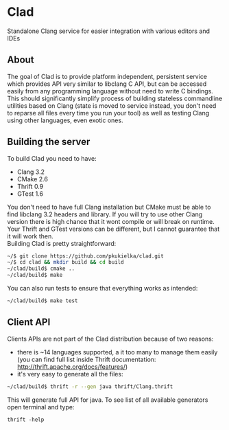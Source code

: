 Clad
====
  
Standalone Clang service for easier integration with various editors and IDEs
  
## About
The goal of Clad is to provide platform independent, persistent service which provides API very similar to libclang C API, but can be accessed easily from any programming language without need to write C bindings.  
This should significantly simplify process of building stateless commandline utilities based on Clang (state is moved to service instead, you don't need to reparse all files every time you run your tool) as well as testing Clang using other languages, even exotic ones.  
  
## Building the server
To build Clad you need to have:
- Clang 3.2
- CMake 2.6
- Thrift 0.9
- GTest 1.6
  
You don't need to have full Clang installation but CMake must be able to find libclang 3.2 headers and library.
If you will try to use other Clang version there is high chance that it wont compile or will break on runtime.  
Your Thrift and GTest versions can be different, but I cannot guarantee that it will work then.  
Building Clad is pretty straightforward:

```bash
~/$ git clone https://github.com/pkukielka/clad.git  
~/$ cd clad && mkdir build && cd build  
~/clad/build$ cmake ..  
~/clad/build$ make
```

You can also run tests to ensure that everything works as intended:

```bash
~/clad/build$ make test
```

## Client API
Clients APIs are not part of the Clad distribution because of two reasons:
- there is ~14 languages supported, a it too many to manage them easily (you can find full list inside Thrift documentation: http://thrift.apache.org/docs/features/)
- it's very easy to generate all the files:

```bash
~/clad/build$ thrift -r --gen java thrift/Clang.thrift
```

This will generate full API for java. To see list of all available generators open terminal and type:

```
thrift -help
```
